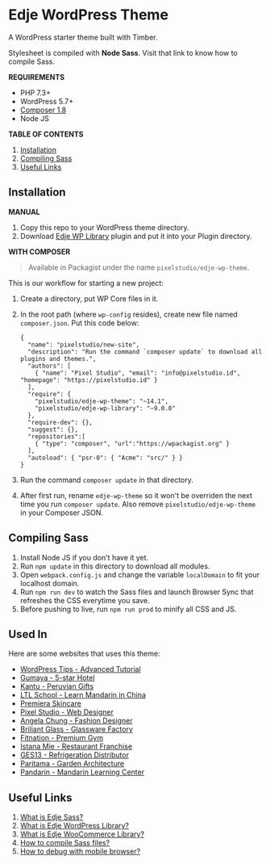# Edje WordPress Theme

A WordPress starter theme built with Timber.

Stylesheet is compiled with **Node Sass**. Visit that link to know how to compile Sass.

**REQUIREMENTS**

- PHP 7.3+
- WordPress 5.7+
- [Composer 1.8](https://getcomposer.org/)
- Node JS

**TABLE OF CONTENTS**

1. [Installation](#installation)
1. [Compiling Sass](#compiling-sass)
1. [Useful Links](#useful-links)

## Installation

**MANUAL**

1. Copy this repo to your WordPress theme directory.
1. Download [Edje WP Library](https://github.com/hrsetyono/edje-wp-library) plugin and put it into your Plugin directory.

**WITH COMPOSER**

> Available in Packagist under the name `pixelstudio/edje-wp-theme`.

This is our workflow for starting a new project:

1. Create a directory, put WP Core files in it.

1. In the root path (where `wp-config` resides), create new file named `composer.json`. Put this code below:

    ```
    {
      "name": "pixelstudio/new-site",
      "description": "Run the command `composer update` to download all plugins and themes.",
      "authors": [
        { "name": "Pixel Studio", "email": "info@pixelstudio.id", "homepage": "https://pixelstudio.id" }
      ],
      "require": {
        "pixelstudio/edje-wp-theme": "~14.1",
        "pixelstudio/edje-wp-library": "~9.0.0"
      },
      "require-dev": {},
      "suggest": {},
      "repositories":[
        { "type": "composer", "url":"https://wpackagist.org" }
      ],
      "autoload": { "psr-0": { "Acme": "src/" } }
    }
    ```

1. Run the command `composer update` in that directory.

1. After first run, rename `edje-wp-theme` so it won't be overriden the next time you run `composer update`. Also remove `pixelstudio/edje-wp-theme` in your Composer JSON.

## Compiling Sass

1. Install Node JS if you don't have it yet.
1. Run `npm update` in this directory to download all modules.
1. Open `webpack.config.js` and change the variable `localDomain` to fit your localhost domain.
1. Run `npm run dev` to watch the Sass files and launch Browser Sync that refreshes the CSS everytime you save.
1. Before pushing to live, run `npm run prod` to minify all CSS and JS.

## Used In

Here are some websites that uses this theme:

- [WordPress Tips - Advanced Tutorial](https://wptips.dev)
- [Gumaya - 5-star Hotel](https://gumayatowerhotel.com)
- [Kantu - Peruvian Gifts](https://mikantu.com)
- [LTL School - Learn Mandarin in China](https://ltl-school.com)
- [Premiera Skincare](https://premieraskincare.com/)
- [Pixel Studio - Web Designer](https://pixelstudio.id)
- [Angela Chung - Fashion Designer](https://angela-chung.com)
- [Briliant Glass - Glassware Factory](https://briliant.glass)
- [Fitnation - Premium Gym](https://fitnation.co.id)
- [Istana Mie - Restaurant Franchise](https://istanamie.com)
- [GES13 - Refrigeration Distributor](https://ges13.com)
- [Paritama - Garden Architecture](https://paritama.com)
- [Pandarin - Mandarin Learning Center](https://pandarin.net)

## Useful Links

1. [What is Edje Sass?](https://github.com/hrsetyono/edje/wiki)
1. [What is Edje WordPress Library?](https://github.com/hrsetyono/edje-wp-library)
1. [What is Edje WooCommerce Library?](https://github.com/hrsetyono/edje-wc-library)
1. [How to compile Sass files?](https://github.com/hrsetyono/edje/wiki#installation)
1. [How to debug with mobile browser?](https://github.com/hrsetyono/generator-edje/wiki/My-Workflow#debugging-in-mobile)

